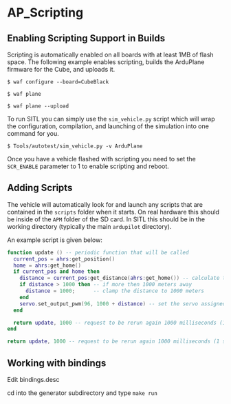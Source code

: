 # AP_Scripting

## Enabling Scripting Support in Builds

Scripting is automatically enabled on all boards with at least 1MB of flash space.
The following example enables scripting, builds the ArduPlane firmware for the Cube, and uploads it.

```
$ waf configure --board=CubeBlack

$ waf plane

$ waf plane --upload
```

To run SITL you can simply use the `sim_vehicle.py` script which will wrap the configuration, compilation,
and launching of the simulation into one command for you.


```
$ Tools/autotest/sim_vehicle.py -v ArduPlane
```

Once you have a vehicle flashed with scripting you need to set the `SCR_ENABLE` parameter to 1 to enable scripting and reboot.

## Adding Scripts

The vehicle will automatically look for and launch any scripts that are contained in the `scripts` folder when it starts.
On real hardware this should be inside of the `APM` folder of the SD card. In SITL this should be in the working directory (typically the main `ardupilot` directory).

An example script is given below:

```lua
function update () -- periodic function that will be called
  current_pos = ahrs:get_position()
  home = ahrs:get_home()
  if current_pos and home then
    distance = current_pos:get_distance(ahrs:get_home()) -- calculate the distance from home
    if distance > 1000 then -- if more then 1000 meters away
      distance = 1000;      -- clamp the distance to 1000 meters
    end
    servo.set_output_pwm(96, 1000 + distance) -- set the servo assigned function 96 (scripting3) to a proportional value
  end

  return update, 1000 -- request to be rerun again 1000 milliseconds (1 second) from now
end

return update, 1000 -- request to be rerun again 1000 milliseconds (1 second) from now
```

## Working with bindings

Edit bindings.desc

cd into the generator subdirectory and type `make run`
